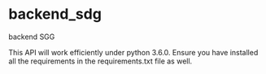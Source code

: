 # backend_sdg
backend SGG

This API will work efficiently under python 3.6.0.
Ensure you have installed all the requirements in the requirements.txt file as well.
